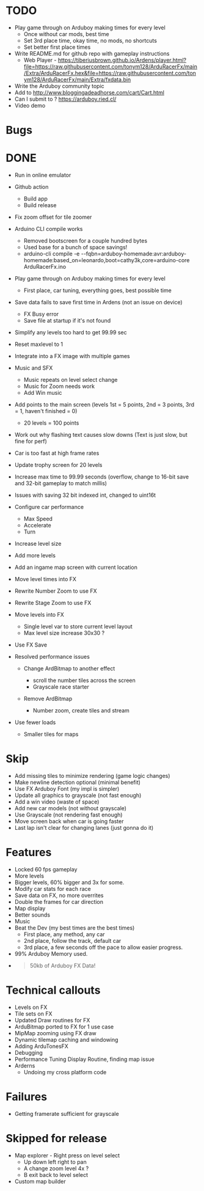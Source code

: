 # TODO
- Play game through on Arduboy making times for every level
    - Once without car mods, best time
    - Set 3rd place time, okay time, no mods, no shortcuts
    - Set better first place times
- Write README.md for github repo with gameplay instructions
    - Web Player - https://tiberiusbrown.github.io/Ardens/player.html?file=https://raw.githubusercontent.com/tonym128/ArduRacerFx/main/Extra/ArduRacerFx.hex&file=https://raw.githubusercontent.com/tonym128/ArduRacerFx/main/Extra/fxdata.bin
- Write the Arduboy community topic
- Add to http://www.bloggingadeadhorse.com/cart/Cart.html
- Can I submit to ? https://arduboy.ried.cl/
- Video demo

# Bugs

# DONE
- Run in online emulator
- Github action
    - Build app
    - Build release
- Fix zoom offset for tile zoomer
- Arduino CLI compile works
    - Removed bootscreen for a couple hundred bytes
    - Used base for a bunch of space savings!
    - arduino-cli compile -e --fqbn=arduboy-homemade:avr:arduboy-homemade:based_on=leonardo,boot=cathy3k,core=arduino-core ArduRacerFx.ino
- Play game through on Arduboy making times for every level
    - First place, car tuning, everything goes, best possible time
- Save data fails to save first time in Ardens (not an issue on device)
    - FX Busy error
    - Save file at startup if it's not found
- Simplify any levels too hard to get 99.99 sec
- Reset maxlevel to 1
- Integrate into a FX image with multiple games
- Music and SFX
    - Music repeats on level select change
    - Music for Zoom needs work
    - Add Win music
- Add points to the main screen (levels 1st = 5 points, 2nd = 3 points, 3rd = 1, haven't finished = 0)
    - 20 levels = 100 points
- Work out why flashing text causes slow downs (Text is just slow, but fine for perf)
- Car is too fast at high frame rates    
- Update trophy screen for 20 levels
- Increase max time to 99.99 seconds (overflow, change to 16-bit save and 32-bit gameplay to match millis)
- Issues with saving 32 bit indexed int, changed to uint16t

- Configure car performance
    - Max Speed
    - Accelerate
    - Turn

- Increase level size
- Add more levels

- Add an ingame map screen with current location
- Move level times into FX
- Rewrite Number Zoom to use FX
- Rewrite Stage Zoom to use FX
- Move levels into FX
    - Single level var to store current level layout
    - Max level size increase 30x30 ?
- Use FX Save
- Resolved performance issues
    - Change ArdBitmap to another effect 
        - scroll the number tiles across the screen
        - Grayscale race starter

    - Remove ArdBitmap
        - Number zoom, create tiles and stream
- Use fewer loads 
    - Smaller tiles for maps

# Skip
- Add missing tiles to minimize rendering (game logic changes)
- Make newline detection optional (minimal benefit)
- Use FX Arduboy Font (my impl is simpler)
- Update all graphics to grayscale (not fast enough)
- Add a win video (waste of space)
- Add new car models (not without grayscale)
- Use Grayscale (not rendering fast enough)
- Move screen back when car is going faster
- Last lap isn't clear for changing lanes (just gonna do it)


# Features
- Locked 60 fps gameplay
- More levels
- Bigger levels, 60% bigger and 3x for some.
- Modify car stats for each race
- Save data on FX, no more overrites
- Double the frames for car direction
- Map display
- Better sounds
- Music
- Beat the Dev (my best times are the best times)
    - First place, any method, any car
    - 2nd place, follow the track, default car
    - 3rd place, a few seconds off the pace to allow easier progress.
- 99% Arduboy Memory used.
- >50kb of Arduboy FX Data!

# Technical callouts
- Levels on FX
- Tile sets on FX
- Updated Draw routines for FX
- ArduBitmap ported to FX for 1 use case
- MipMap zooming using FX draw
- Dynamic tilemap caching and windowing
- Adding ArduTonesFX
- Debugging
- Performance Tuning Display Routine, finding map issue
- Arderns
    - Undoing my cross platform code

# Failures
- Getting framerate sufficient for grayscale

# Skipped for release
- Map explorer - Right press on level select
    - Up down left right to pan
    - A change zoom level 4x ?
    - B exit back to level select
- Custom map builder
